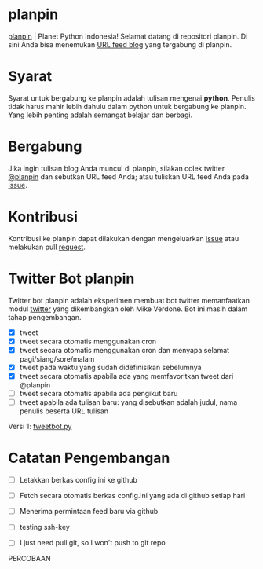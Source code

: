planpin
=======

[planpin](http://planet.python.or.id) | Planet Python Indonesia! Selamat datang di repositori planpin. Di sini Anda bisa menemukan [URL feed blog](https://github.com/za/planpin/blob/master/planpin.config) yang tergabung di planpin. 

Syarat
======

Syarat untuk bergabung ke planpin adalah tulisan mengenai **python**. Penulis tidak harus mahir lebih dahulu dalam python untuk bergabung ke planpin. Yang lebih penting adalah semangat belajar dan berbagi.

Bergabung
=========

Jika ingin tulisan blog Anda muncul di planpin, silakan colek twitter [@planpin](https://twitter.com/planpin) dan sebutkan URL feed Anda; atau tuliskan URL feed Anda pada [issue](https://github.com/za/planpin/issues).

Kontribusi
==========

Kontribusi ke planpin dapat dilakukan dengan mengeluarkan [issue](https://github.com/za/planpin/issues) atau melakukan pull [request](https://github.com/za/planpin/pulls).

Twitter Bot planpin
===================

Twitter bot planpin adalah eksperimen membuat bot twitter memanfaatkan modul [twitter](https://pypi.python.org/pypi/twitter) yang dikembangkan oleh Mike Verdone. Bot ini masih dalam tahap pengembangan.

* [x] tweet 
* [x] tweet secara otomatis menggunakan cron
* [x] tweet secara otomatis menggunakan cron dan menyapa selamat pagi/siang/sore/malam
* [x] tweet pada waktu yang sudah didefinisikan sebelumnya
* [x] tweet secara otomatis apabila ada yang memfavoritkan tweet dari @planpin
* [ ] tweet secara otomatis apabila ada pengikut baru
* [ ] tweet apabila ada tulisan baru: yang disebutkan adalah judul, nama penulis beserta URL tulisan

Versi 1: [tweetbot.py](https://github.com/za/planpin/blob/master/tweetbot.py)

Catatan Pengembangan
====================

* [ ] Letakkan berkas config.ini ke github
* [ ] Fetch secara otomatis berkas config.ini yang ada di github setiap hari
* [ ] Menerima permintaan feed baru via github

* [ ] testing ssh-key
* [ ] I just need pull git, so I won't push to git repo

PERCOBAAN
